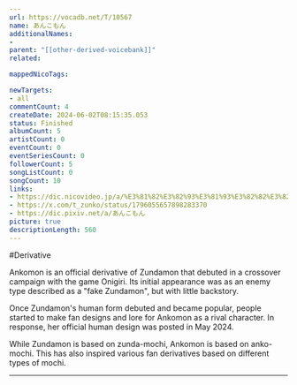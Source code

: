 ```yaml
---
url: https://vocadb.net/T/10567
name: あんこもん
additionalNames: 
- 
parent: "[[other-derived-voicebank]]"
related:

mappedNicoTags:

newTargets:
- all
commentCount: 4
createDate: 2024-06-02T08:15:35.053
status: Finished
albumCount: 5
artistCount: 0
eventCount: 0
eventSeriesCount: 0
followerCount: 5
songListCount: 0
songCount: 10
links: 
- https://dic.nicovideo.jp/a/%E3%81%82%E3%82%93%E3%81%93%E3%82%82%E3%82%93
- https://x.com/t_zunko/status/1796055657898283370
- https://dic.pixiv.net/a/あんこもん
picture: true
descriptionLength: 560
---
```


#Derivative

Ankomon is an official derivative of Zundamon that debuted in a crossover campaign with the game Onigiri. Its initial appearance was as an enemy type described as a "fake Zundamon", but with little backstory.

Once Zundamon's human form debuted and became popular, people started to make fan designs and lore for Ankomon as a rival character. In response, her official human design was posted in May 2024.

While Zundamon is based on zunda-mochi, Ankomon is based on anko-mochi. This has also inspired various fan derivatives based on different types of mochi.

---

